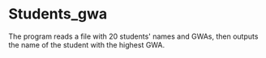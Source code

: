 # Students_gwa
The program reads a file with 20 students' names and GWAs, then outputs the name of the student with the highest GWA.
